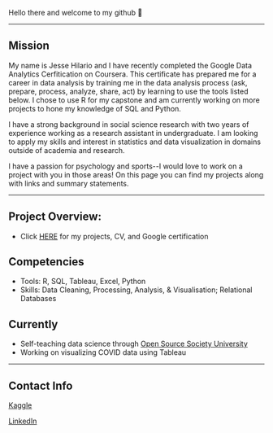 
Hello there and welcome to my github 👋 

***
## Mission
My name is Jesse Hilario and I have recently completed the Google Data Analytics Cerfitication on Coursera. This certificate has prepared me for a career in data analysis by training me in the data analysis process (ask, prepare, process, analyze, share, act) by learning to use the tools listed below. I chose to use R for my capstone and am currently working on more projects to hone my knowledge of SQL and Python.

I have a strong background in social science research with two years of experience working as a research assistant in undergraduate. I am looking to apply my skills and interest in statistics and data visualization in domains outside of academia and research.

I have a passion for psychology and sports--I would love to work on a project with you in those areas! On this page you can find my projects along with links and summary statements.


***
## Project Overview:

* Click [HERE](https://github.com/JesseHilario/JesseHilario.github.io) for my projects, CV, and Google certification


## Competencies

* Tools: R, SQL, Tableau, Excel, Python
* Skills: Data Cleaning, Processing, Analysis, & Visualisation; Relational Databases


## Currently

* Self-teaching data science through [Open Source Society University](https://github.com/ossu/data-science)
* Working on visualizing COVID data using Tableau



***
## Contact Info

[Kaggle](https://www.kaggle.com/jessehilario)

[LinkedIn](https://www.linkedin.com/in/jesse-hilario-5b8391178/)
